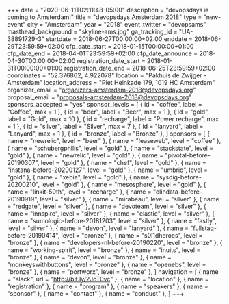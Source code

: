 +++
date = "2020-06-11T02:11:48-05:00"
description = "devopsdays is coming to Amsterdam!"
title = "devopsdays Amsterdam 2018"
type = "new-event"
city = "Amsterdam"
year = "2018"
event_twitter = "devopsams"
masthead_background = "skyline-ams.jpg"
ga_tracking_id = "UA-38891729-3"
startdate = 2018-06-27T00:00:00+02:00
enddate = 2018-06-29T23:59:59+02:00
cfp_date_start = 2018-01-15T00:00:00+01:00
cfp_date_end = 2018-04-01T23:59:59+02:00
cfp_date_announce = 2018-04-30T00:00:00+02:00
registration_date_start = 2018-01-31T00:00:00+01:00
registration_date_end = 2018-06-25T23:59:59+02:00
coordinates = "52.376862, 4.922078"
location = "Pakhuis de Zwijger - Amsterdam"
location_address = "Piet Heinkade 179, 1019 HC Amsterdam"
organizer_email = "organizers-amsterdam-2018@devopsdays.org"
proposal_email = "proposals-amsterdam-2018@devopsdays.org"
sponsors_accepted = "yes"
sponsor_levels = [
    { id = "coffee", label = "Coffee", max = 1 },
    { id = "beer", label = "Beer", max = 1 },
    { id = "gold", label = "Gold", max = 10 },
    { id = "recharge", label = "Power recharge", max = 1 },
    { id = "silver", label = "Silver", max = 7 },
    { id = "lanyard", label = "Lanyard", max = 1 },
    { id = "bronze", label = "Bronze" },
]
sponsors = [
    { name = "newrelic", level = "beer" },
    { name = "leaseweb", level = "coffee" },
    { name = "schubergphilis", level = "gold" },
    { name = "stackstate", level = "gold" },
    { name = "newrelic", level = "gold" },
    { name = "pivotal-before-20190307", level = "gold" },
    { name = "chef", level = "gold" },
    { name = "instana-before-20200127", level = "gold" },
    { name = "umbrio", level = "gold" },
    { name = "xebia", level = "gold" },
    { name = "sysdig-before-20200210", level = "gold" },
    { name = "mesosphere", level = "gold" },
    { name = "linkit-50th", level = "recharge" },
    { name = "olindata-before-20190919", level = "silver" },
    { name = "mirabeau", level = "silver" },
    { name = "redgate", level = "silver" },
    { name = "devoteam", level = "silver" },
    { name = "innspire", level = "silver" },
    { name = "elastic", level = "silver" },
    { name = "sumologic-before-20181203", level = "silver" },
    { name = "fastly", level = "silver" },
    { name = "devon", level = "lanyard" },
    { name = "fullstaq-before-20190414", level = "bronze" },
    { name = "s0l1dheroes", level = "bronze" },
    { name = "developers-nl-before-20190220", level = "bronze" },
    { name = "working-spirit", level = "bronze" },
    { name = "inuits", level = "bronze" },
    { name = "devon", level = "bronze" },
    { name = "monkeyswithbuttons", level = "bronze" },
    { name = "openebs", level = "bronze" },
    { name = "portworx", level = "bronze" },
]
navigation = [
    { name = "slack", url = "http://bit.ly/2JoT0vc" },
    { name = "location" },
    { name = "registration" },
    { name = "program" },
    { name = "speakers" },
    { name = "sponsor" },
    { name = "contact" },
    { name = "conduct" },
]
+++

